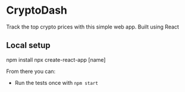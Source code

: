# CryptoDash
 Track the top crypto prices with this simple web app. Built using React

## Local setup

npm install
npx create-react-app [name]

From there you can:

- Run the tests once with `npm start`

[bootstrap]: https://getbootstrap.com/
[react]: https://reactjs.org/
[firebase]: firebase.google.com
[Reach Router]: https://reacttraining.com/react-router/
[News API]: https://newsapi.org/
[ChartKick]: https://chartkick.com/react


